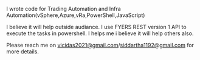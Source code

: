 I wrote code for Trading Automation and Infra Automation(vSphere,Azure,vRa,PowerShell,JavaScript)

I believe it will help outside audiance. I use FYERS REST version 1 API to execute the tasks in powershell. I helps me i believe it will help others also.

Please reach me on vicidas2021@gmail.com/siddartha1192@gmail.com for more details.
